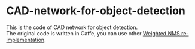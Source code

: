 # CAD-network-for-object-detection

This is the code of CAD network for object detection.  
The original code is written in Caffe, you can use other [Weighted NMS re-implementation](https://github.com/sanch7/Weighted-NMS).
